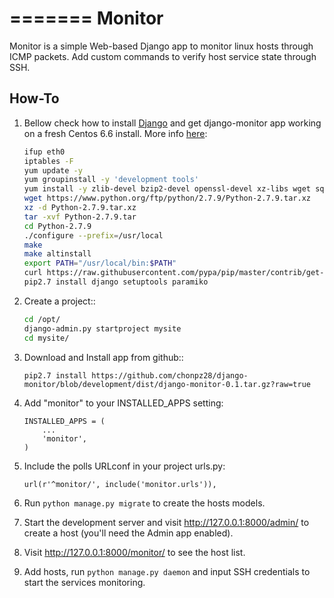 =======
Monitor
=======

Monitor is a simple Web-based Django app to monitor linux hosts through ICMP packets. Add custom commands to verify host service state through SSH.


How-To
-------

1. Bellow check how to install [Django](https://www.djangoproject.com) and get django-monitor app working on a fresh Centos 6.6 install. More info [here](http://bicofino.io/blog/2014/01/16/installing-python-2-dot-7-6-on-centos-6-dot-5):

    ```bash
    ifup eth0
    iptables -F
    yum update -y
    yum groupinstall -y 'development tools'
    yum install -y zlib-devel bzip2-devel openssl-devel xz-libs wget sqlite-devel
    wget https://www.python.org/ftp/python/2.7.9/Python-2.7.9.tar.xz
    xz -d Python-2.7.9.tar.xz
    tar -xvf Python-2.7.9.tar
    cd Python-2.7.9
    ./configure --prefix=/usr/local
    make
    make altinstall
    export PATH="/usr/local/bin:$PATH"
    curl https://raw.githubusercontent.com/pypa/pip/master/contrib/get-pip.py | python2.7 -
    pip2.7 install django setuptools paramiko
    ```
    
2. Create a project::

    ```bash
    cd /opt/
    django-admin.py startproject mysite
    cd mysite/
    ```
    
3. Download and Install app from github::

    `pip2.7 install https://github.com/chonpz28/django-monitor/blob/development/dist/django-monitor-0.1.tar.gz?raw=true`

4. Add "monitor" to your INSTALLED_APPS setting:

    ```
    INSTALLED_APPS = (
        ...
        'monitor',
    )
    ```
    
2. Include the polls URLconf in your project urls.py:

    ```
    url(r'^monitor/', include('monitor.urls')),
    ```

3. Run `python manage.py migrate` to create the hosts models.

4. Start the development server and visit http://127.0.0.1:8000/admin/
   to create a host (you'll need the Admin app enabled).

5. Visit http://127.0.0.1:8000/monitor/ to see the host list.

6. Add hosts, run `python manage.py daemon` and input SSH credentials to start the services monitoring. 
